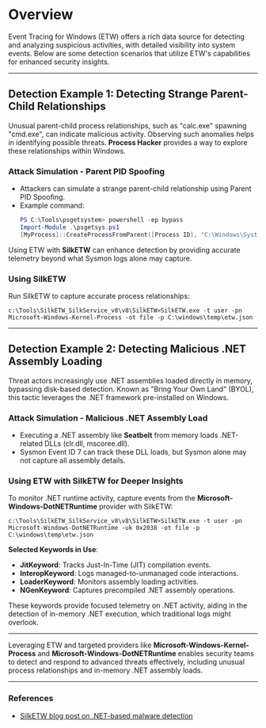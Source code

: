 # Overview
Event Tracing for Windows (ETW) offers a rich data source for detecting and analyzing suspicious activities, with detailed visibility into system events. Below are some detection scenarios that utilize ETW's capabilities for enhanced security insights.

---

## Detection Example 1: Detecting Strange Parent-Child Relationships

Unusual parent-child process relationships, such as "calc.exe" spawning "cmd.exe", can indicate malicious activity. Observing such anomalies helps in identifying possible threats. **Process Hacker** provides a way to explore these relationships within Windows.

### Attack Simulation - Parent PID Spoofing
- Attackers can simulate a strange parent-child relationship using Parent PID Spoofing.
- Example command:
  ```powershell
  PS C:\Tools\psgetsystem> powershell -ep bypass
  Import-Module .\psgetsys.ps1 
  [MyProcess]::CreateProcessFromParent([Process ID], "C:\Windows\System32\cmd.exe", "")
  ```

Using ETW with **SilkETW** can enhance detection by providing accurate telemetry beyond what Sysmon logs alone may capture.

### Using SilkETW
Run SilkETW to capture accurate process relationships:
```shell
c:\Tools\SilkETW_SilkService_v8\v8\SilkETW>SilkETW.exe -t user -pn Microsoft-Windows-Kernel-Process -ot file -p C:\windows\temp\etw.json
```

---

## Detection Example 2: Detecting Malicious .NET Assembly Loading

Threat actors increasingly use .NET assemblies loaded directly in memory, bypassing disk-based detection. Known as "Bring Your Own Land" (BYOL), this tactic leverages the .NET framework pre-installed on Windows.

### Attack Simulation - Malicious .NET Assembly Load
- Executing a .NET assembly like **Seatbelt** from memory loads .NET-related DLLs (clr.dll, mscoree.dll).
- Sysmon Event ID 7 can track these DLL loads, but Sysmon alone may not capture all assembly details.

### Using ETW with SilkETW for Deeper Insights
To monitor .NET runtime activity, capture events from the **Microsoft-Windows-DotNETRuntime** provider with SilkETW:
```shell
c:\Tools\SilkETW_SilkService_v8\v8\SilkETW>SilkETW.exe -t user -pn Microsoft-Windows-DotNETRuntime -uk 0x2038 -ot file -p C:\windows\temp\etw.json
```

**Selected Keywords in Use**:
- **JitKeyword**: Tracks Just-In-Time (JIT) compilation events.
- **InteropKeyword**: Logs managed-to-unmanaged code interactions.
- **LoaderKeyword**: Monitors assembly loading activities.
- **NGenKeyword**: Captures precompiled .NET assembly operations.

These keywords provide focused telemetry on .NET activity, aiding in the detection of in-memory .NET execution, which traditional logs might overlook.

---

Leveraging ETW and targeted providers like **Microsoft-Windows-Kernel-Process** and **Microsoft-Windows-DotNETRuntime** enables security teams to detect and respond to advanced threats effectively, including unusual process relationships and in-memory .NET assembly loads.

---

### References
- [SilkETW blog post on .NET-based malware detection](https://nasbench.medium.com/a-primer-on-event-tracing-for-windows-etw-997725c082bf)
